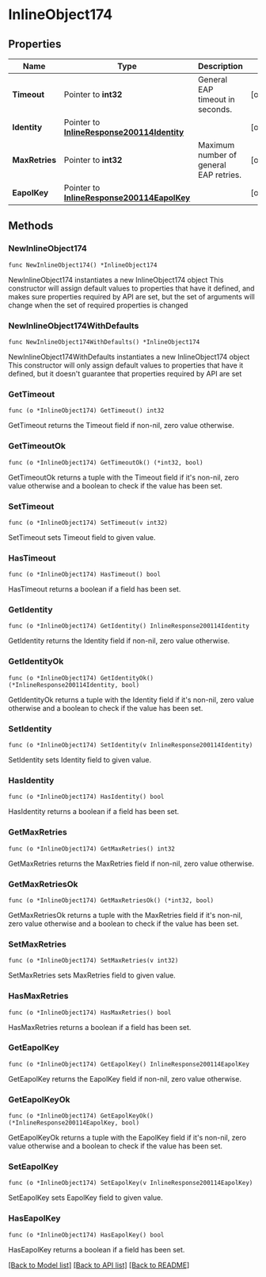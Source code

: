 # InlineObject174

## Properties

Name | Type | Description | Notes
------------ | ------------- | ------------- | -------------
**Timeout** | Pointer to **int32** | General EAP timeout in seconds. | [optional] 
**Identity** | Pointer to [**InlineResponse200114Identity**](InlineResponse200114Identity.md) |  | [optional] 
**MaxRetries** | Pointer to **int32** | Maximum number of general EAP retries. | [optional] 
**EapolKey** | Pointer to [**InlineResponse200114EapolKey**](InlineResponse200114EapolKey.md) |  | [optional] 

## Methods

### NewInlineObject174

`func NewInlineObject174() *InlineObject174`

NewInlineObject174 instantiates a new InlineObject174 object
This constructor will assign default values to properties that have it defined,
and makes sure properties required by API are set, but the set of arguments
will change when the set of required properties is changed

### NewInlineObject174WithDefaults

`func NewInlineObject174WithDefaults() *InlineObject174`

NewInlineObject174WithDefaults instantiates a new InlineObject174 object
This constructor will only assign default values to properties that have it defined,
but it doesn't guarantee that properties required by API are set

### GetTimeout

`func (o *InlineObject174) GetTimeout() int32`

GetTimeout returns the Timeout field if non-nil, zero value otherwise.

### GetTimeoutOk

`func (o *InlineObject174) GetTimeoutOk() (*int32, bool)`

GetTimeoutOk returns a tuple with the Timeout field if it's non-nil, zero value otherwise
and a boolean to check if the value has been set.

### SetTimeout

`func (o *InlineObject174) SetTimeout(v int32)`

SetTimeout sets Timeout field to given value.

### HasTimeout

`func (o *InlineObject174) HasTimeout() bool`

HasTimeout returns a boolean if a field has been set.

### GetIdentity

`func (o *InlineObject174) GetIdentity() InlineResponse200114Identity`

GetIdentity returns the Identity field if non-nil, zero value otherwise.

### GetIdentityOk

`func (o *InlineObject174) GetIdentityOk() (*InlineResponse200114Identity, bool)`

GetIdentityOk returns a tuple with the Identity field if it's non-nil, zero value otherwise
and a boolean to check if the value has been set.

### SetIdentity

`func (o *InlineObject174) SetIdentity(v InlineResponse200114Identity)`

SetIdentity sets Identity field to given value.

### HasIdentity

`func (o *InlineObject174) HasIdentity() bool`

HasIdentity returns a boolean if a field has been set.

### GetMaxRetries

`func (o *InlineObject174) GetMaxRetries() int32`

GetMaxRetries returns the MaxRetries field if non-nil, zero value otherwise.

### GetMaxRetriesOk

`func (o *InlineObject174) GetMaxRetriesOk() (*int32, bool)`

GetMaxRetriesOk returns a tuple with the MaxRetries field if it's non-nil, zero value otherwise
and a boolean to check if the value has been set.

### SetMaxRetries

`func (o *InlineObject174) SetMaxRetries(v int32)`

SetMaxRetries sets MaxRetries field to given value.

### HasMaxRetries

`func (o *InlineObject174) HasMaxRetries() bool`

HasMaxRetries returns a boolean if a field has been set.

### GetEapolKey

`func (o *InlineObject174) GetEapolKey() InlineResponse200114EapolKey`

GetEapolKey returns the EapolKey field if non-nil, zero value otherwise.

### GetEapolKeyOk

`func (o *InlineObject174) GetEapolKeyOk() (*InlineResponse200114EapolKey, bool)`

GetEapolKeyOk returns a tuple with the EapolKey field if it's non-nil, zero value otherwise
and a boolean to check if the value has been set.

### SetEapolKey

`func (o *InlineObject174) SetEapolKey(v InlineResponse200114EapolKey)`

SetEapolKey sets EapolKey field to given value.

### HasEapolKey

`func (o *InlineObject174) HasEapolKey() bool`

HasEapolKey returns a boolean if a field has been set.


[[Back to Model list]](../README.md#documentation-for-models) [[Back to API list]](../README.md#documentation-for-api-endpoints) [[Back to README]](../README.md)



